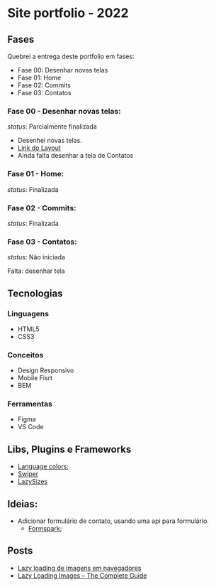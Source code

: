 # Site portfolio - 2022

## Fases

Quebrei a entrega deste portfolio em fases:
- Fase 00: Desenhar novas telas
- Fase 01: Home
- Fase 02: Commits
- Fase 03: Contatos

### Fase 00 - Desenhar novas telas:

*status*: Parcialmente finalizada

- Desenhei novas telas.
- [Link do Layout](https://www.figma.com/file/1Y7L3A6rmKyWwLMCxHQGTU/Meu-Site-Portfolio---2022?node-id=12%3A235)
- Ainda falta desenhar a tela de Contatos

### Fase 01 - Home:

*status*: Finalizada

### Fase 02 - Commits:

*status*: Finalizada

### Fase 03 - Contatos:

*status*: Não iniciada

Falta: desenhar tela 

## Tecnologias

### Linguagens
- HTML5
- CSS3

### Conceitos
- Design Responsivo
- Mobile Fisrt
- BEM

### Ferramentas
- Figma
- VS Code

## Libs, Plugins e Frameworks

- [Language colors](https://github.com/quickutils/language-colors);
- [Swiper](https://swiperjs.com/)
- [LazySizes](https://github.com/aFarkas/lazysizes)

## Ideias:
- Adicionar formulário de contato, usando uma api para formulário. 
    - [Formspark](https://formspark.io/);

## Posts
- [Lazy loading de imagens em navegadores](https://web.dev/browser-level-image-lazy-loading/)
- [Lazy Loading Images – The Complete Guide](https://imagekit.io/blog/lazy-loading-images-complete-guide/)